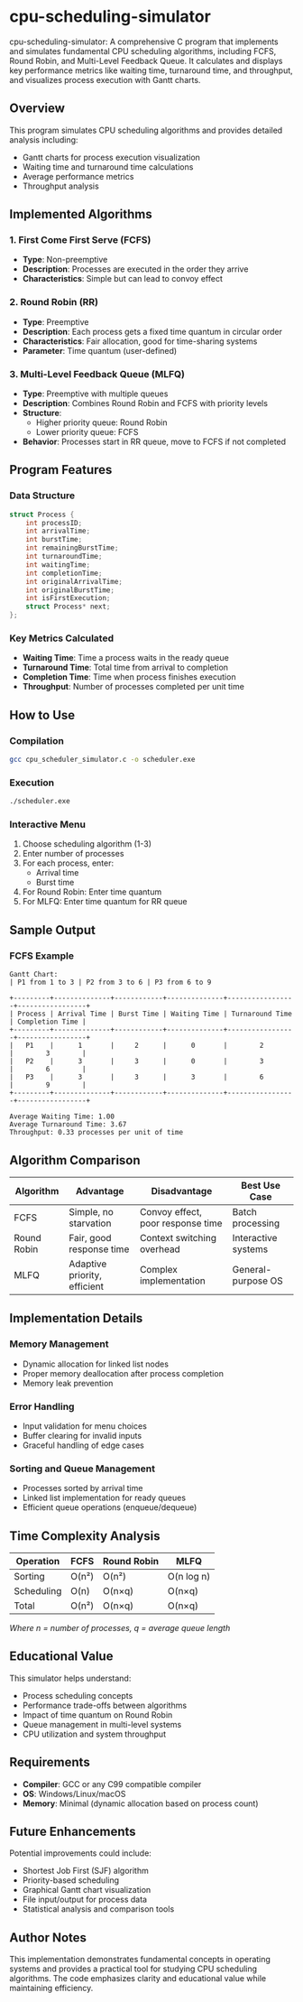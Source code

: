 # cpu-scheduling-simulator
cpu-scheduling-simulator: A comprehensive C program that implements and simulates fundamental CPU scheduling algorithms, including FCFS, Round Robin, and Multi-Level Feedback Queue. It calculates and displays key performance metrics like waiting time, turnaround time, and throughput, and visualizes process execution with Gantt charts.

## Overview

This program simulates CPU scheduling algorithms and provides detailed analysis including:
- Gantt charts for process execution visualization
- Waiting time and turnaround time calculations
- Average performance metrics
- Throughput analysis

## Implemented Algorithms

### 1. First Come First Serve (FCFS)
- **Type**: Non-preemptive
- **Description**: Processes are executed in the order they arrive
- **Characteristics**: Simple but can lead to convoy effect

### 2. Round Robin (RR)
- **Type**: Preemptive
- **Description**: Each process gets a fixed time quantum in circular order
- **Characteristics**: Fair allocation, good for time-sharing systems
- **Parameter**: Time quantum (user-defined)

### 3. Multi-Level Feedback Queue (MLFQ)
- **Type**: Preemptive with multiple queues
- **Description**: Combines Round Robin and FCFS with priority levels
- **Structure**: 
  - Higher priority queue: Round Robin
  - Lower priority queue: FCFS
- **Behavior**: Processes start in RR queue, move to FCFS if not completed

## Program Features

### Data Structure
```c
struct Process {
    int processID;
    int arrivalTime;
    int burstTime;
    int remainingBurstTime;
    int turnaroundTime;
    int waitingTime;
    int completionTime;
    int originalArrivalTime;
    int originalBurstTime;
    int isFirstExecution;
    struct Process* next;
};
```

### Key Metrics Calculated
- **Waiting Time**: Time a process waits in the ready queue
- **Turnaround Time**: Total time from arrival to completion
- **Completion Time**: Time when process finishes execution
- **Throughput**: Number of processes completed per unit time

## How to Use

### Compilation
```bash
gcc cpu_scheduler_simulator.c -o scheduler.exe
```

### Execution
```bash
./scheduler.exe
```

### Interactive Menu
1. Choose scheduling algorithm (1-3)
2. Enter number of processes
3. For each process, enter:
   - Arrival time
   - Burst time
4. For Round Robin: Enter time quantum
5. For MLFQ: Enter time quantum for RR queue

## Sample Output

### FCFS Example
```
Gantt Chart:
| P1 from 1 to 3 | P2 from 3 to 6 | P3 from 6 to 9

+---------+--------------+------------+--------------+-----------------+-----------------+
| Process | Arrival Time | Burst Time | Waiting Time | Turnaround Time | Completion Time |
+---------+--------------+------------+--------------+-----------------+-----------------+
|   P1    |      1       |     2      |      0       |        2        |        3        |
|   P2    |      3       |     3      |      0       |        3        |        6        |
|   P3    |      3       |     3      |      3       |        6        |        9        |
+---------+--------------+------------+--------------+-----------------+-----------------+

Average Waiting Time: 1.00
Average Turnaround Time: 3.67
Throughput: 0.33 processes per unit of time
```

## Algorithm Comparison

| Algorithm | Advantage | Disadvantage | Best Use Case |
|-----------|-----------|--------------|---------------|
| FCFS | Simple, no starvation | Convoy effect, poor response time | Batch processing |
| Round Robin | Fair, good response time | Context switching overhead | Interactive systems |
| MLFQ | Adaptive priority, efficient | Complex implementation | General-purpose OS |

## Implementation Details

### Memory Management
- Dynamic allocation for linked list nodes
- Proper memory deallocation after process completion
- Memory leak prevention

### Error Handling
- Input validation for menu choices
- Buffer clearing for invalid inputs
- Graceful handling of edge cases

### Sorting and Queue Management
- Processes sorted by arrival time
- Linked list implementation for ready queues
- Efficient queue operations (enqueue/dequeue)

## Time Complexity Analysis

| Operation | FCFS | Round Robin | MLFQ |
|-----------|------|-------------|------|
| Sorting | O(n²) | O(n²) | O(n log n) |
| Scheduling | O(n) | O(n×q) | O(n×q) |
| Total | O(n²) | O(n×q) | O(n×q) |

*Where n = number of processes, q = average queue length*

## Educational Value

This simulator helps understand:
- Process scheduling concepts
- Performance trade-offs between algorithms
- Impact of time quantum on Round Robin
- Queue management in multi-level systems
- CPU utilization and system throughput

## Requirements

- **Compiler**: GCC or any C99 compatible compiler
- **OS**: Windows/Linux/macOS
- **Memory**: Minimal (dynamic allocation based on process count)

## Future Enhancements

Potential improvements could include:
- Shortest Job First (SJF) algorithm
- Priority-based scheduling
- Graphical Gantt chart visualization
- File input/output for process data
- Statistical analysis and comparison tools

## Author Notes

This implementation demonstrates fundamental concepts in operating systems and provides a practical tool for studying CPU scheduling algorithms. The code emphasizes clarity and educational value while maintaining efficiency.
